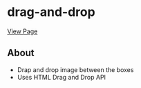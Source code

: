 # drag-and-drop

[View Page](https://amrdesai.github.io/drag-and-drop/)

## About
- Drap and drop image between the boxes
- Uses HTML Drag and Drop API
